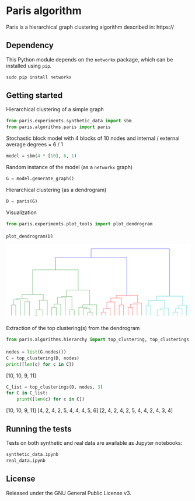 # Paris algorithm

Paris is a hierarchical graph clustering algorithm described in: 
https://

## Dependency

This Python module depends on the `networkx` package,
which can be installed using `pip`.

```python
sudo pip install networkx
```

## Getting started

Hierarchical clustering of a simple graph

```python
from paris.experiments.synthetic_data import sbm
from paris.algorithms.paris import paris
```

Stochastic block model with 4 blocks of 10 nodes and internal / external average degrees = 6 / 1

```python
model = sbm(4 * [10], 6, 1)
```

Random instance of the model (as a `networkx` graph)

```python
G = model.generate_graph()
```
Hierarchical clustering (as a dendrogram)

```python
D = paris(G)
```

Visualization

```python
from paris.experiments.plot_tools import plot_dendrogram

plot_dendrogram(D)
```

![Alt text](images/dendrogram.png)

Extraction of the top clustering(s) from the dendrogram


```python
from paris.algorithms.hierarchy import top_clustering, top_clusterings

nodes = list(G.nodes())
C = top_clustering(D, nodes)
print([len(c) for c in C])
```
[10, 10, 9, 11]

```python
C_list = top_clusterings(D, nodes, 3)
for C in C_list:
    print([len(c) for c in C])
```
[10, 10, 9, 11]
[4, 2, 4, 2, 5, 4, 4, 4, 5, 6]
[2, 4, 2, 4, 2, 5, 4, 4, 2, 4, 3, 4]

## Running the tests

Tests on both synthetic and real data are available as Jupyter notebooks:

```python
synthetic_data.ipynb
real_data.ipynb
```
  
## License


Released under the GNU General Public License v3.

